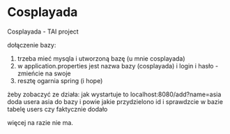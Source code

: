 # Cosplayada
Cosplayada - TAI project

dołączenie bazy:
1. trzeba mieć mysqla i utworzoną bazę (u mnie cosplayada)
2. w application.properties jest nazwa bazy (cosplayada) i login i hasło - zmieńcie na swoje
3. resztę ogarnia spring (i hope)

żeby zobaczyć ze działa:
jak wystartuje to localhost:8080/add?name=asia doda usera asia do bazy i powie jakie przydzielono id
i sprawdzcie w bazie tabelę users czy faktycznie dodało

więcej na razie nie ma.
